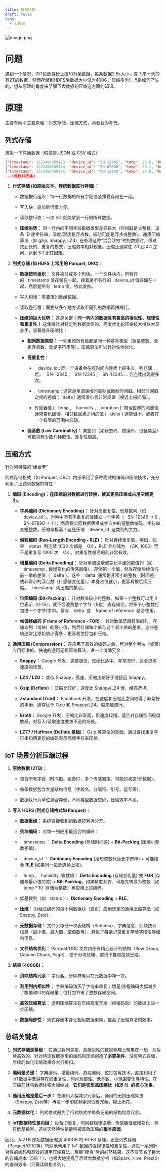 ```yaml
---
title: 数据压缩
draft: false
tags:
  - 大数据
---
```

 

![image.png](https://build-web.oss-cn-qingdao.aliyuncs.com/my_pic_file/20250812205804.png)


# 问题

遇到一个情况，IOT设备每秒上报10万条数据，每条数据2.5k大小，算下来一天的有2T的数据，然而存储到HDFS后数据大小仅为400G，压缩率为1：5是如何产生的，想从原理的角度来了解下大数据的压缩这方面的知识。

# 原理

主要有两个主要原理：列式存储、压缩方式，两者互为补充。

## 列式存储

想象一下原始数据（假设是 JSON 或 CSV 格式）：

```json
{"timestamp": 1723456789123, "device_id": "SN-12345", "temp": 25.6, "humidity": 65.2, "vibration": 0.012, ... (其他字段)}
{"timestamp": 1723456789124, "device_id": "SN-67890", "temp": 26.1, "humidity": 63.8, "vibration": 0.008, ...}
{"timestamp": 1723456789125, "device_id": "SN-12345", "temp": 25.8, "humidity": 65.5, "vibration": 0.015, ...}
...(每秒10万条)
```

1. **行式存储 (如原始文本、传统数据库行存储)：**

	- 数据按行组织：每一行数据的所有字段值紧挨着存储在一起。
	
	- 写入快：追加新行很方便。
	
	- 读取整行快：一次 I/O 就能拿到一行的所有数据。
	
	- **压缩劣势：** 同一行内的不同字段数据类型差异巨大（时间戳是长整数，设备 ID 是字符串，温度/湿度是浮点数，振动可能是浮点或整数）。通用压缩算法（如 gzip, Snappy, LZ4）在处理这种“混合沙拉”式的数据时，很难找到长的、重复的模式，压缩效率相对较低。压缩比通常在 2:1 到 4:1 之间，达到 5:1 比较困难。

2. **列式存储 (如 HDFS 上常用的 Parquet, ORC)：**

	- **数据按列组织：** 文件被分成多个列块。一个文件块内，所有行的   timestamp 值存储在一起，接着是所有行的   device_id 值存储在一起，然后是所有   temp 值，依此类推。
	
	- 写入稍慢：需要按列重组数据。
	
	- 读取整行慢：需要从多个地方读取不同列的数据再拼成行。
	
	- **压缩的巨大优势：** 这是关键！**同一列内的数据具有极高的相似性、规律性和重复性！** 这使得针对特定列数据类型的、高度优化的压缩技术得以大显身手，显著提升压缩比：

		- **相同数据类型：** 一列里的所有值都是同一种基本类型（全是整数、全是浮点数、全是字符串等）。压缩算法可以针对性地优化。
		
		- **高重复性：**

			-    device_id : 同一个设备会在短时间内连续上报多次。列存储后，   SN-12345 ,    SN-12345 ,    SN-12345 ... 会连续出现很多次。
			
			-    timestamp : 通常是单调递增的毫秒或微秒时间戳。相邻时间戳之间的差值 (   delta ) 通常很小且非常规律（接近上报间隔）。
			
			- 传感器值 (   temp ,    humidity ,    vibration ): 物理世界的测量值通常变化缓慢。相邻数据点之间的值 (   delta ) 通常很小，或者在一个有限的范围内波动。

		- **低基数 (Low Cardinality)：** 某些列（如状态码、错误码、设备类型）可能只有少数几种取值，重复性极高。

## 压缩方式

针对列特性的“组合拳”

列式存储格式（如 Parquet, ORC）内部采用了多种高效的编码和压缩技术，充分利用了上述列数据的特性：

1. **编码 (Encoding)：在压缩前对数据进行转换，使其更易压缩或占用空间更小。**

	- **字典编码 (Dictionary Encoding)：** 针对高重复性、低基数列（如    device_id ）。为列中所有不重复的值建立一个字典（   SN-12345 -> 0 ,    SN-67890 -> 1 ），然后将实际数据替换成字典中的短整数编码。字符串变短整数，压缩率极高！这是压缩    device_id  这类列的主力。
	
	- **游程编码 (Run-Length Encoding - RLE)：** 针对连续重复值。例如，如果    status  列连续 1000 次都是    OK ，RLE 会存储为    (OK, 1000)  而不是重复写 1000 次    OK 。对重复性极高的列非常有效。
	
	- **增量编码 (Delta Encoding)：** 针对单调递增或变化平缓的数值列（如    timestamp , 缓慢变化的传感器值）。存储第一个值，然后存储后续值与前一值的差值（   delta ）。这些    delta  通常是非常小的整数（时间差）或非常小的浮点数（传感器变化量），本身占位就小，更容易被后续压缩。   timestamp  列压缩的核心。
	
	- **位图编码 (Bit-Packing)：** 针对数值较小的整数。如果一个整数可以用 4 位表示（0-15），就不会浪费整个字节（8位）去存储它。将多个小整数打包进一个字节/字中。常与    delta  或    frame of reference  结合使用。
	
	- **帧偏移编码 (Frame of Reference - FOR)：** 针对数值范围有限的列。存储该列（或块）的最小值，然后存储每个值与这个最小值的差值。这些差值通常比原始值小得多，更容易位打包和压缩。

2. **通用压缩 (Compression)：** 在应用了高效的编码之后，再对整个列块（或页）应用标准的、快速的通用无损压缩算法，进一步消除冗余：

	- **Snappy：** Google 开发，速度极快，压缩比适中。非常流行，适合追求速度的场景。
	
	- **LZ4 / LZO：** 类似 Snappy，高速，压缩比略好于或接近 Snappy。
	
	- **Gzip (Deflate)：** 压缩比较好，速度比 Snappy/LZ4 慢。经典选择。
	
	- **Zstandard (Zstd)：** Facebook 开发，在速度和压缩比之间取得了非常好的平衡，通常优于 Gzip 和 Snappy/LZ4。越来越流行。
	
	- **Brotli：** Google 开发，压缩比非常高，但速度较慢。适合对存储空间极度敏感，对写入/读取速度要求不高的场景。
	
	- **LZ77 / Huffman (Deflate 基础)：** Gzip 等算法的基础，通过查找重复字符串和用更短的编码表示高频字符来压缩。

## IoT 场景分析压缩过程

1. **原始数据 (2TB)：**

	- 包含所有字段（时间戳、设备ID、多个传感器值、可能的状态/元数据）。
	
	- 每条数据包含大量结构信息（字段名、分隔符、引号、逗号等）。
	
	- 数据以行为单位混合存储，不同类型数据交织，压缩效率不高。

2. **写入 HDFS (列式存储格式如 Parquet)：**

	- **数据重组：** 系统将接收到的数据按列拆分开。
	
	- **列块编码：** 对每一列应用最适合的编码：
	
	-    timestamp ： **Delta Encoding** (存储时间差) + **Bit-Packing** (压缩小整数差值)。
	
	-    device_id ： **Dictionary Encoding** (用短整数代替长字符串) + 可能结合 **RLE** (如果同一设备连续上报)。
	
	-    temp ,    humidity  等数值： **Delta Encoding** (存储变化量) 或 **FOR** (存储与最小值的差) + **Bit-Packing**。如果精度允许，可能先转换为整数（如    temp * 10  存储为整数）再应用上述编码。
	
	- 低基数列（如   status ）： **Dictionary Encoding** + **RLE**。
	
	- **压缩：** 对经过编码的每个列数据块（或页）应用选定的通用压缩算法（如 Snappy, Zstd）。
	
	- **元数据存储：** 文件头存储一次表结构（Schema）、字典信息、列块统计信息（最小值、最大值、空值数等），避免了每条记录重复存储字段名等结构信息。
	
	- **文件结构优化：** Parquet/ORC 文件内部有精心设计的结构（Row Group, Column Chunk, Page），便于分块处理、谓词下推和高效压缩。

3. **结果 (400GB)：**

	- **消除结构冗余：** 字段名、分隔符等只在元数据中存一次。
	
	- **利用列内相似性：** 字典编码消灭了字符串重复；增量/游程编码大幅减少了数值和ID的存储量；位打包节省了整数存储空间。
	
	- **高效压缩算法：** 通用压缩算法在已经高度冗余（经编码后）的数据上进一步压缩。
	
	- **数据局部性：** 列式存储本身让相似数据聚集，提高了压缩算法的效率。

## 总结关键点

1. **列式存储是基础：** 它通过将同类型、高相似性的数据物理上聚集在一起，为后续高效的、针对特定数据类型的编码和压缩创造了**必要条件**。没有列式存储，后续的优化压缩效果会大打折扣。

2. **编码是关键：** 字典编码、增量编码、游程编码、位打包等技术，直接利用了IoT数据中普遍存在的重复性、时间局部性、低基数、小范围变化等特性，在压缩前就将数据体积大幅缩减。**它们是实现高压缩比（如5:1）的核心功臣。**

3. **通用压缩是最后一步：** 在编码大幅减少冗余后，通用的无损压缩算法（Snappy, Zstd等）再进一步消除剩余的位级冗余，锦上添花。

4. **元数据优化：** 列式格式避免了行式格式中每条记录的结构信息冗余。

5. **IoT数据特性是内因：** 设备ID重复、时间戳规律递增、传感器值缓慢变化、存在低基数列，这些天然特性是能够被高效压缩的**根本原因**。

因此，从2TB 原始数据压缩到 400GB 的 HDFS 存储，正是列式存储（Parquet/ORC等）巧妙地利用了 IoT 数据的强规律性和重复性，通过一系列针对性的编码和高效的通用压缩算法，层层“瘦身”后的必然结果。这不仅节省了巨大的存储成本（5倍！），也极大地提高了后续大数据分析（如Spark, Hive, Presto）的查询效率（只需读取相关列）。